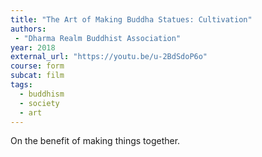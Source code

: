 ```yaml
---
title: "The Art of Making Buddha Statues: Cultivation"
authors:
 - "Dharma Realm Buddhist Association"
year: 2018
external_url: "https://youtu.be/u-2BdSdoP6o"
course: form
subcat: film
tags:
  - buddhism
  - society
  - art
---
```


On the benefit of making things together.
